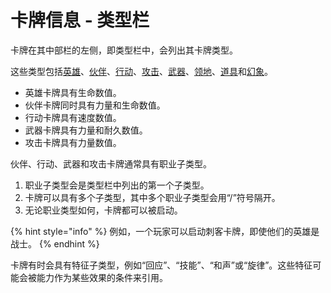 # 卡牌信息 - 类型栏

卡牌在其中部栏的左侧，即类型栏中，会列出其卡牌类型。

这些类型包括[英雄](../tong-yong-gui-ze-ka-pai-lei-xing/ka-pai-lei-xing-ying-xiong.md)、[伙伴](../tong-yong-gui-ze-ka-pai-lei-xing/ka-pai-lei-xing-huo-ban.md)、[行动](../tong-yong-gui-ze-ka-pai-lei-xing/ka-pai-lei-xing-xing-dong.md)、[攻击](../tong-yong-gui-ze-ka-pai-lei-xing/ka-pai-lei-xing-gong-ji.md)、[武器](../tong-yong-gui-ze-ka-pai-lei-xing/ka-pai-lei-xing-wu-qi.md)、[领地](../tong-yong-gui-ze-ka-pai-lei-xing/ka-pai-lei-xing-ling-di.md)、[道具](../tong-yong-gui-ze-ka-pai-lei-xing/ka-pai-lei-xing-dao-ju.md)和[幻象](../tong-yong-gui-ze-ka-pai-lei-xing/ka-pai-lei-xing-huan-xiang.md)。

* 英雄卡牌具有生命数值。
* 伙伴卡牌同时具有力量和生命数值。
* 行动卡牌具有速度数值。
* 武器卡牌具有力量和耐久数值。
* 攻击卡牌具有力量数值。

伙伴、行动、武器和攻击卡牌通常具有职业子类型。

1. 职业子类型会是类型栏中列出的第一个子类型。
2. 卡牌可以具有多个子类型，其中多个职业子类型会用“/”符号隔开。
3. 无论职业类型如何，卡牌都可以被启动。

{% hint style="info" %}
例如，一个玩家可以启动刺客卡牌，即使他们的英雄是战士。
{% endhint %}

卡牌有时会具有特征子类型，例如“回应”、“技能”、“和声”或“旋律”。这些特征可能会被能力作为某些效果的条件来引用。
